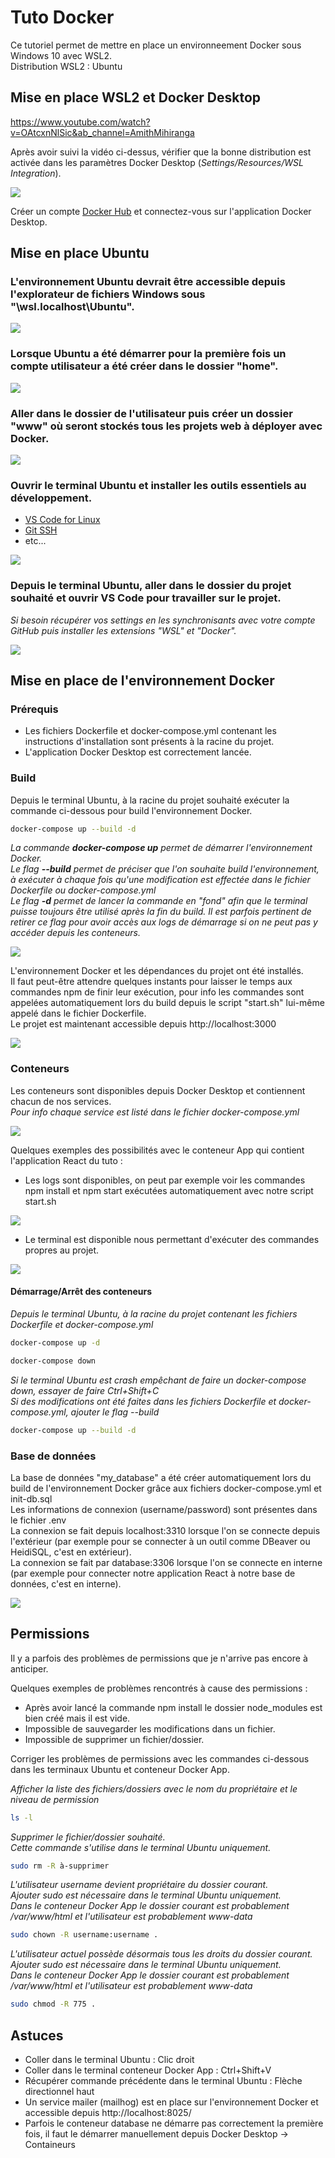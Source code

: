 # Tuto Docker
Ce tutoriel permet de mettre en place un environneement Docker sous Windows 10 avec WSL2.\
Distribution WSL2 : Ubuntu

## Mise en place WSL2 et Docker Desktop
https://www.youtube.com/watch?v=OAtcxnNlSic&ab_channel=AmithMihiranga

Après avoir suivi la vidéo ci-dessus, vérifier que la bonne distribution est activée dans les paramètres Docker Desktop (*Settings/Resources/WSL Integration*).

![](img/Screenshot_1.png)

Créer un compte [Docker Hub](https://hub.docker.com/) et connectez-vous sur l'application Docker Desktop.

## Mise en place Ubuntu
### L'environnement Ubuntu devrait être accessible depuis l'explorateur de fichiers Windows sous "\\wsl.localhost\Ubuntu".

![](img/Screenshot_2.png)

### Lorsque Ubuntu a été démarrer pour la première fois un compte utilisateur a été créer dans le dossier "home".

![](img/Screenshot_3.png)

### Aller dans le dossier de  l'utilisateur puis créer un dossier "www" où seront stockés tous les projets web à déployer avec Docker.

![](img/Screenshot_4.png)

### Ouvrir le terminal Ubuntu et installer les outils essentiels au développement.
- [VS Code for Linux](https://code.visualstudio.com/docs/setup/linux)
- [Git SSH](https://docs.github.com/en/authentication/connecting-to-github-with-ssh/generating-a-new-ssh-key-and-adding-it-to-the-ssh-agent)
- etc...

![](img/Screenshot_5.png)

### Depuis le terminal Ubuntu, aller dans le dossier du projet souhaité et ouvrir VS Code pour travailler sur le projet.
*Si besoin récupérer vos settings en les synchronisants avec votre compte GitHub puis installer les extensions "WSL" et "Docker".*

![](img/Screenshot_6.png)

## Mise en place de l'environnement Docker

### Prérequis
- Les fichiers Dockerfile et docker-compose.yml contenant les instructions d'installation sont présents à la racine du projet.
- L'application Docker Desktop est correctement lancée.

### Build
Depuis le terminal Ubuntu, à la racine du projet souhaité exécuter la commande ci-dessous pour build l'environnement Docker.
```bash
docker-compose up --build -d
```
*La commande **docker-compose up** permet de démarrer l'environnement Docker.*\
*Le flag **--build** permet de préciser que l'on souhaite build l'environnement, à exécuter à chaque fois qu'une modification est effectée dans le fichier Dockerfile ou docker-compose.yml*\
*Le flag **-d** permet de lancer la commande en "fond" afin que le terminal puisse toujours être utilisé après la fin du build. Il est parfois pertinent de retirer ce flag pour avoir accès aux logs de démarrage si on ne peut pas y accéder depuis les conteneurs.*

![](img/Screenshot_7.png)

L'environnement Docker et les dépendances du projet ont été installés.\
Il faut peut-être attendre quelques instants pour laisser le temps aux commandes npm de finir leur exécution, pour info les commandes sont appelées automatiquement lors du build depuis le script "start.sh" lui-même appelé dans le fichier Dockerfile.\
Le projet est maintenant accessible depuis http://localhost:3000

![](img/Screenshot_8.png)

### Conteneurs
Les conteneurs sont disponibles depuis Docker Desktop et contiennent chacun de nos services.\
*Pour info chaque service est listé dans le fichier docker-compose.yml*

![](img/Screenshot_9.png)

Quelques exemples des possibilités avec le conteneur App qui contient l'application React du tuto :
- Les logs sont disponibles, on peut par exemple voir les commandes npm install et npm start exécutées automatiquement avec notre script start.sh

![](img/Screenshot_10.png)
- Le terminal est disponible nous permettant d'exécuter des commandes propres au projet.

![](img/Screenshot_11.png)

#### Démarrage/Arrêt des conteneurs
*Depuis le terminal Ubuntu, à la racine du projet contenant les fichiers Dockerfile et docker-compose.yml*
```bash
docker-compose up -d
```
```bash
docker-compose down
```
*Si le terminal Ubuntu est crash empêchant de faire un docker-compose down, essayer de faire Ctrl+Shift+C*\
*Si des modifications ont été faites dans les fichiers Dockerfile et docker-compose.yml, ajouter le flag --build*
```bash
docker-compose up --build -d
```

### Base de données
La base de données "my_database" a été créer automatiquement lors du build de l'environnement Docker grâce aux fichiers docker-compose.yml et init-db.sql\
Les informations de connexion (username/password) sont présentes dans le fichier .env\
La connexion se fait depuis localhost:3310 lorsque l'on se connecte depuis l'extérieur (par exemple pour se connecter à un outil comme DBeaver ou HeidiSQL, c'est en extérieur).\
La connexion se fait par database:3306 lorsque l'on se connecte en interne (par exemple pour connecter notre application React à notre base de données, c'est en interne).

![](img/Screenshot_12.png)

## Permissions
Il y a parfois des problèmes de permissions que je n'arrive pas encore à anticiper.

Quelques exemples de problèmes rencontrés à cause des permissions :
- Après avoir lancé la commande npm install le dossier node_modules est bien créé mais il est vide.
- Impossible de sauvegarder les modifications dans un fichier.
- Impossible de supprimer un fichier/dossier.

Corriger les problèmes de permissions avec les commandes ci-dessous dans les terminaux Ubuntu et conteneur Docker App.

*Afficher la liste des fichiers/dossiers avec le nom du propriétaire et le niveau de permission*
```bash
ls -l
```
*Supprimer le fichier/dossier souhaité.*\
*Cette commande s'utilise dans le terminal Ubuntu uniquement.*
```bash
sudo rm -R à-supprimer
```
*L'utilisateur username devient propriétaire du dossier courant.*\
*Ajouter sudo est nécessaire dans le terminal Ubuntu uniquement.*\
*Dans le conteneur Docker App le dossier courant est probablement /var/www/html et l'utilisateur est probablement www-data*
```bash
sudo chown -R username:username .
```
*L'utilisateur actuel possède désormais tous les droits du dossier courant.*\
*Ajouter sudo est nécessaire dans le terminal Ubuntu uniquement.*\
*Dans le conteneur Docker App le dossier courant est probablement /var/www/html et l'utilisateur est probablement www-data*
```bash
sudo chmod -R 775 .
```

## Astuces
- Coller dans le terminal Ubuntu : Clic droit
- Coller dans le terminal conteneur Docker App : Ctrl+Shift+V
- Récupérer commande précédente dans le terminal Ubuntu : Flèche directionnel haut
- Un service mailer (mailhog) est en place sur l'environnement Docker et accessible depuis http://localhost:8025/
- Parfois le conteneur database ne démarre pas correctement la première fois, il faut le démarrer manuellement depuis Docker Desktop -> Containeurs
